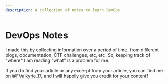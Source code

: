 ```yaml
---
description: A collection of notes to learn DevOps
---
```


# DevOps Notes

I made this by collecting information over a period of time, from different blogs, documentation, CTF challenges, etc, etc. So, keeping track of "where" I am reading "what" is a problem for me.&#x20;

If you do find your article or any excerpt from your article, you can find me on [@FValkyrie\_17](https://twitter.com/FValkyrie\_17), and I will happily give you credit for your content!

